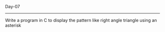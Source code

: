 <head>Day-07</head>
<hr>
<body<p>Write a program in C to display the pattern like right angle triangle using an asterisk</p>
</body>
